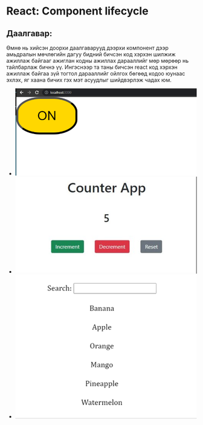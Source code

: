 # React: Component lifecycle

## Даалгавар:

Өмнө нь хийсэн доорхи даалгаварууд дээрхи компонент дээр амьдралын мөчлөгийн дагуу бидний бичсэн код хэрхэн шилжиж ажиллаж байгааг ажиглан кодны ажиллах дарааллийг мөр мөрөөр нь тайлбарлаж бичнэ үү.
Ингэснээр та таны бичсэн react код хэрхэн ажиллаж байгаа зүй тогтол дарааллийг ойлгох бөгөөд кодоо юунаас эхлэх, яг хаана бичих гэх мэт асуудлыг шийдвэрлэж чадах юм.

- ![Alt text](./image-1.png)
- ![Alt text](./image.png)
- ![Alt text](./image-2.png)
